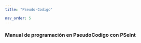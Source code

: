 ```yaml
---
title: "Pseudo-Codigo"

nav_order: 5
---
```




### Manual de programación en PseudoCodigo con PSeInt
